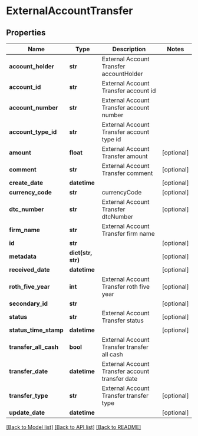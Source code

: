 # ExternalAccountTransfer

## Properties
Name | Type | Description | Notes
------------ | ------------- | ------------- | -------------
**account_holder** | **str** | External Account Transfer accountHolder | 
**account_id** | **str** | External Account Transfer account id | 
**account_number** | **str** | External Account Transfer account number | 
**account_type_id** | **str** | External Account Transfer account type id | 
**amount** | **float** | External Account Transfer amount | [optional] 
**comment** | **str** | External Account Transfer comment | [optional] 
**create_date** | **datetime** |  | [optional] 
**currency_code** | **str** | currencyCode | [optional] 
**dtc_number** | **str** | External Account Transfer dtcNumber | [optional] 
**firm_name** | **str** | External Account Transfer firm name | 
**id** | **str** |  | [optional] 
**metadata** | **dict(str, str)** |  | [optional] 
**received_date** | **datetime** |  | [optional] 
**roth_five_year** | **int** | External Account Transfer roth five year | [optional] 
**secondary_id** | **str** |  | [optional] 
**status** | **str** | External Account Transfer status | [optional] 
**status_time_stamp** | **datetime** |  | [optional] 
**transfer_all_cash** | **bool** | External Account Transfer transfer all cash | 
**transfer_date** | **datetime** | External Account Transfer account transfer date | 
**transfer_type** | **str** | External Account Transfer transfer type | [optional] 
**update_date** | **datetime** |  | [optional] 

[[Back to Model list]](../README.md#documentation-for-models) [[Back to API list]](../README.md#documentation-for-api-endpoints) [[Back to README]](../README.md)


